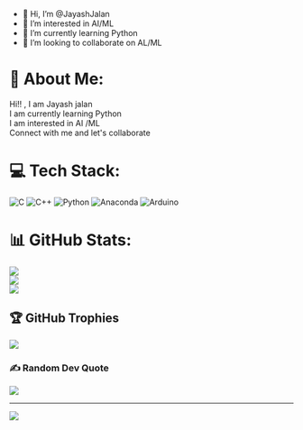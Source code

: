 - 👋 Hi, I’m @JayashJalan
- 👀 I’m interested in AI/ML
- 🌱 I’m currently learning Python
- 💞️ I’m looking to collaborate on AL/ML

# 💫 About Me:
Hi!! , I am Jayash jalan<br>I am currently learning Python<br>I am interested in AI /ML<br>Connect with me and let's collaborate  


# 💻 Tech Stack:
![C](https://img.shields.io/badge/c-%2300599C.svg?style=for-the-badge&logo=c&logoColor=white) ![C++](https://img.shields.io/badge/c++-%2300599C.svg?style=for-the-badge&logo=c%2B%2B&logoColor=white) ![Python](https://img.shields.io/badge/python-3670A0?style=for-the-badge&logo=python&logoColor=ffdd54) ![Anaconda](https://img.shields.io/badge/Anaconda-%2344A833.svg?style=for-the-badge&logo=anaconda&logoColor=white) ![Arduino](https://img.shields.io/badge/-Arduino-00979D?style=for-the-badge&logo=Arduino&logoColor=white)
# 📊 GitHub Stats:
![](https://github-readme-stats.vercel.app/api?username=JayashJalan&theme=dark&hide_border=false&include_all_commits=false&count_private=false)<br/>
![](https://github-readme-streak-stats.herokuapp.com/?user=JayashJalan&theme=dark&hide_border=false)<br/>
![](https://github-readme-stats.vercel.app/api/top-langs/?username=JayashJalan&theme=dark&hide_border=false&include_all_commits=false&count_private=false&layout=compact)

## 🏆 GitHub Trophies
![](https://github-profile-trophy.vercel.app/?username=JayashJalan&theme=radical&no-frame=false&no-bg=true&margin-w=4)

### ✍️ Random Dev Quote
![](https://quotes-github-readme.vercel.app/api?type=horizontal&theme=radical)

---
[![](https://visitcount.itsvg.in/api?id=JayashJalan&icon=0&color=0)](https://visitcount.itsvg.in)

<!-- Proudly created with GPRM ( https://gprm.itsvg.in ) -->

<!---
JayashJalan/JayashJalan is a ✨ special ✨ repository because its `README.md` (this file) appears on your GitHub profile.
You can click the Preview link to take a look at your changes.
--->
